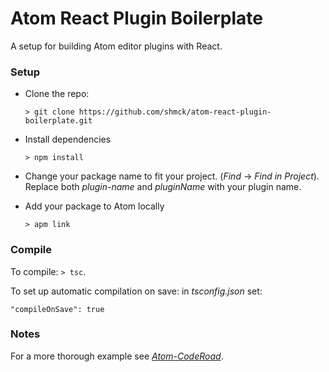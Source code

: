 # Atom React Plugin Boilerplate

A setup for building Atom editor plugins with React.

### Setup

* Clone the repo:

    `> git clone https://github.com/shmck/atom-react-plugin-boilerplate.git`

* Install dependencies

    `> npm install`

* Change your package name to fit your project. (*Find* -> *Find in Project*). Replace both *plugin-name* and *pluginName* with your plugin name.

* Add your package to Atom locally

    `> apm link`

### Compile

To compile: `> tsc`.

To set up automatic compilation on save: in *tsconfig.json* set:

    "compileOnSave": true

### Notes

For a more thorough example see [*Atom-CodeRoad*](https://github.com/coderoad/atom-coderoad).
